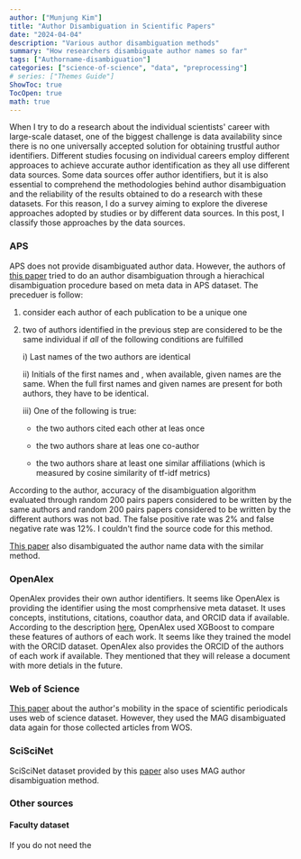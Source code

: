 ```yaml
---
author: ["Munjung Kim"]
title: "Author Disambiguation in Scientific Papers"
date: "2024-04-04"
description: "Various author disambiguation methods"
summary: "How researchers disambiguate author names so far"
tags: ["Authorname-disambiguation"]
categories: ["science-of-science", "data", "preprocessing"]
# series: ["Themes Guide"]
ShowToc: true
TocOpen: true
math: true
---
```


When I try to do a research about the individual scientists' career with large-scale dataset, one of the biggest challenge is data availability since there is no one universally accepted solution for obtaining trustful author identifiers. Different studies focusing on individual careers employ different approaces to achieve accurate author identification as they all use different data sources. Some data sources offer author identifiers, but it is also essential to comprehend the methodologies behind author disambiguation and the reliability of the results obtained to do a research with these datasets. For this reason, I do a survey aiming to explore the diverese approaches adopted by studies or by different data sources. In this post, I classify those approaches by the data sources.




### APS

APS does not provide disambiguated author data. However, the authors of [this paper](https://www-science-org.proxyiub.uits.iu.edu/doi/full/10.1126/science.aaf5239?casa_token=_S6W0TgmfiIAAAAA:cVatiyYCmrDgFuFpcfwBF9-mcjIiqP0SxAFUlShtYdxdXMXHq2KmT3kqI-Krl_XoUwTZTWo7_nz0TQ) tried to do an author disambiguation through a hierachical disambiguation procedure based on meta data in APS dataset. The preceduer is follow:

1)  consider each author of each publication to be a unique one
2) two of authors identified in the previous step are considered to be the same individual if *all* of the following conditions are fulfilled

    i) Last names of the two authors are identical

    ii) Initials of the first names and , when available, given names are the same. When the full first names and given names are present for both authors, they have to be identical.
    
    iii) One of the following is true:

    - the two authors cited each other at leas once

    - the two authors share at leas one co-author

    - the two authors share at least one similar affiliations (which is measured by cosine similarity of tf-idf metrics)

According to the author, accuracy of the disambiguation algorithm evaluated through random 200 pairs papers considered to be written by the same authors and random 200 pairs papers considered to be written by the different authors was not bad. The false positive rate was 2% and false negative rate was 12%. I couldn't find the source code for this method. 

[This paper](https://journals.aps.org/pre/abstract/10.1103/PhysRevE.88.012814) also disambiguated the author name data with the similar method.



### OpenAlex

OpenAlex provides their own author identifiers. It seems like OpenAlex is providing the identifier using the most comprhensive meta dataset. It uses concepts, institutions, citations, coauthor data, and ORCID data if available. According to the description [here](https://github.com/ourresearch/openalex-name-disambiguation/tree/main/V3), OpenAlex used XGBoost to compare these features of authors of each work. It seems like they trained the model with the ORCID dataset. OpenAlex also provides the ORCID of the authors of each work if available. They mentioned that they will release a document with more detials in the future. 


### Web of Science

[This paper](https://www.nature.com/articles/s41598-024-54693-7#Sec1) about the author's mobility in the space of scientific periodicals uses web of science dataset. However, they used the MAG disambiguated data again for those collected articles from WOS.

### SciSciNet

SciSciNet dataset provided by this [paper](https://www.nature.com/articles/s41597-023-02198-9) also uses MAG author disambiguation method. 

### Other sources

#### Faculty dataset

If you do not need the 
